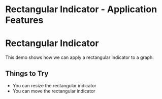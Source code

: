 <!--
 //////////////////////////////////////////////////////////////////////////////
 // @license
 // This file is part of yFiles for HTML 2.6.0.2.
 // Use is subject to license terms.
 //
 // Copyright (c) 2000-2023 by yWorks GmbH, Vor dem Kreuzberg 28,
 // 72070 Tuebingen, Germany. All rights reserved.
 //
 //////////////////////////////////////////////////////////////////////////////
-->
# Rectangular Indicator - Application Features

# Rectangular Indicator

This demo shows how we can apply a rectangular indicator to a graph.

## Things to Try

- You can resize the rectangular indicator
- You can move the rectangular indicator
